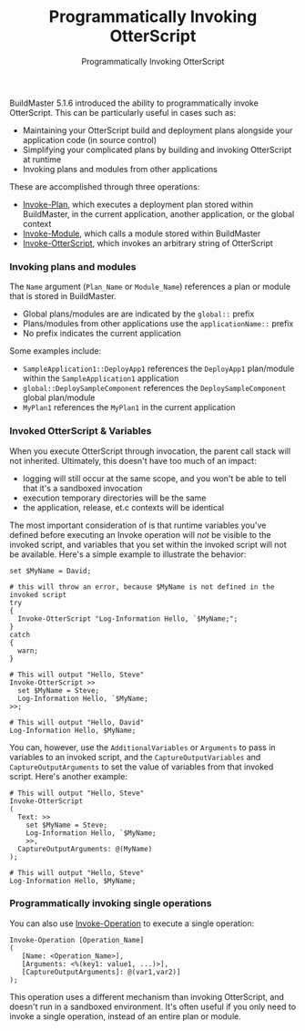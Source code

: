 ﻿---
title: Programmatically Invoking OtterScript
subtitle: Programmatically Invoking OtterScript
sequence: 700
keywords: buildmaster, manual
show-headings-in-nav: true
---
BuildMaster 5.1.6 introduced the ability to programmatically invoke OtterScript. This can be particularly useful in cases such as:

 * Maintaining your OtterScript build and deployment plans alongside your application code (in source control)
 * Simplifying your complicated plans by building and invoking OtterScript at runtime
 * Invoking plans and modules from other applications

 These are accomplished through three operations:
 * [Invoke-Plan](/support/documentation/buildmaster/reference/operations/buildmaster/invoke-plan), which executes a deployment plan stored within BuildMaster, in the current application, another application, or the global context
 * [Invoke-Module](/support/documentation/buildmaster/reference/operations/buildmaster/invoke-module), which calls a module stored within BuildMaster
 * [Invoke-OtterScript](/support/documentation/buildmaster/reference/operations/buildmaster/invoke-otterscript), which invokes an arbitrary string of OtterScript

### Invoking plans and modules

The `Name` argument (`Plan_Name` or `Module_Name`) references a plan or module that is stored in BuildMaster.
 * Global plans/modules are are indicated by the `global::` prefix
 * Plans/modules from other applications use the `applicationName::` prefix
 * No prefix indicates the current application

Some examples include:
 * `SampleApplication1::DeployApp1` references the `DeployApp1` plan/module within the `SampleApplication1` application
 * `global::DeploySampleComponent` references the `DeploySampleComponent` global plan/module
 * `MyPlan1` references the `MyPlan1` in the current application
    

### Invoked OtterScript & Variables

When you execute OtterScript through invocation, the parent call stack will not inherited. Ultimately, this doesn't have too much of an impact:

 * logging will still occur at the same scope, and you won't be able to tell that it's a sandboxed invocation
 * execution temporary directories will be the same
 * the application, release, et.c contexts will be identical

The most important consideration of is that runtime variables you've defined before executing an Invoke operation will *not* be visible to the invoked script, and variables that you set within the invoked script will not be available. Here's a simple example to illustrate the behavior:

    set $MyName = David;
    
    # this will throw an error, because $MyName is not defined in the invoked script
    try 
    { 
      Invoke-OtterScript "Log-Information Hello, `$MyName;";
    }
    catch 
    { 
      warn; 
    }
    
    # This will output "Hello, Steve"
    Invoke-OtterScript >>
      set $MyName = Steve;
      Log-Information Hello, `$MyName;
    >>;
    
    # This will output "Hello, David"
    Log-Information Hello, $MyName;

You can, however, use the `AdditionalVariables` or `Arguments` to pass in variables to an invoked script, and the `CaptureOutputVariables` and  `CaptureOutputArguments` to set the value of variables from that invoked script. Here's another example:

    # This will output "Hello, Steve"
    Invoke-OtterScript
    (
      Text: >> 
        set $MyName = Steve;
        Log-Information Hello, `$MyName; 
        >>,
      CaptureOutputArguments: @(MyName)
    );
    
    # This will output "Hello, Steve"
    Log-Information Hello, $MyName;


### Programmatically invoking single operations

You can also use [Invoke-Operation](/support/documentation/buildmaster/reference/operations/buildmaster/invoke-operation) to execute a single operation:

    Invoke-Operation [Operation_Name]
    (
       [Name: <Operation_Name>],
       [Arguments: <%(key1: value1, ...)>],
       [CaptureOutputArguments]: @(var1,var2)]
    );

This operation uses a different mechanism than invoking OtterScript, and doesn't run in a sandboxed environment. It's often useful if you only need to invoke a single operation, instead of an entire plan or module.